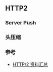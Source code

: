 ## HTTP2

### Server Push

### 头压缩

### 参考
- [HTTP/2 资料汇总](https://imququ.com/post/http2-resource.html)
